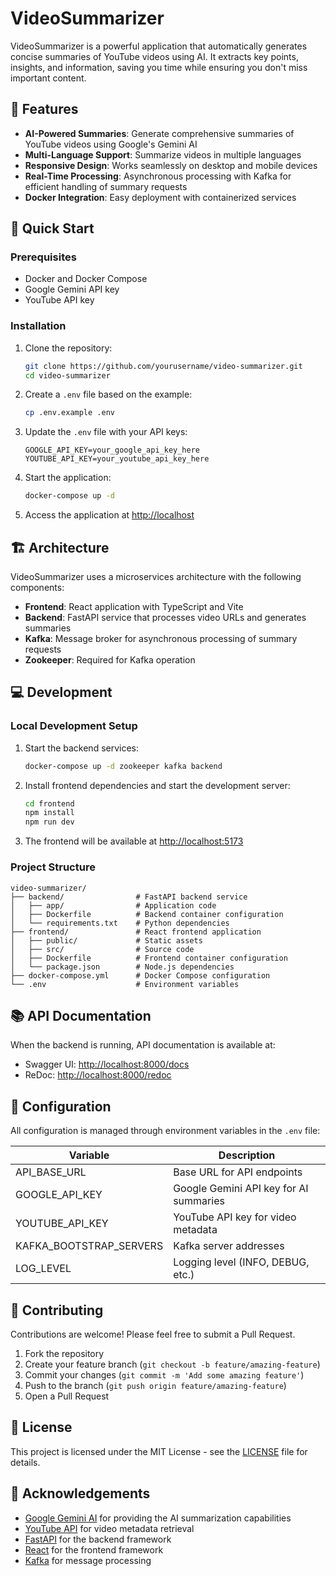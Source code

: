 

# VideoSummarizer

VideoSummarizer is a powerful application that automatically generates concise summaries of YouTube videos using AI. It extracts key points, insights, and information, saving you time while ensuring you don't miss important content.

## 🌟 Features

- **AI-Powered Summaries**: Generate comprehensive summaries of YouTube videos using Google's Gemini AI
- **Multi-Language Support**: Summarize videos in multiple languages
- **Responsive Design**: Works seamlessly on desktop and mobile devices
- **Real-Time Processing**: Asynchronous processing with Kafka for efficient handling of summary requests
- **Docker Integration**: Easy deployment with containerized services

## 🚀 Quick Start

### Prerequisites

- Docker and Docker Compose
- Google Gemini API key
- YouTube API key

### Installation

1. Clone the repository:
   ```bash
   git clone https://github.com/yourusername/video-summarizer.git
   cd video-summarizer
   ```

2. Create a `.env` file based on the example:
   ```bash
   cp .env.example .env
   ```

3. Update the `.env` file with your API keys:
   ```
   GOOGLE_API_KEY=your_google_api_key_here
   YOUTUBE_API_KEY=your_youtube_api_key_here
   ```

4. Start the application:
   ```bash
   docker-compose up -d
   ```

5. Access the application at [http://localhost](http://localhost)

## 🏗️ Architecture

VideoSummarizer uses a microservices architecture with the following components:

- **Frontend**: React application with TypeScript and Vite
- **Backend**: FastAPI service that processes video URLs and generates summaries
- **Kafka**: Message broker for asynchronous processing of summary requests
- **Zookeeper**: Required for Kafka operation

<!-- ![Architecture Diagram](docs/images/architecture.png) -->

## 💻 Development

### Local Development Setup

1. Start the backend services:
   ```bash
   docker-compose up -d zookeeper kafka backend
   ```

2. Install frontend dependencies and start the development server:
   ```bash
   cd frontend
   npm install
   npm run dev
   ```

3. The frontend will be available at [http://localhost:5173](http://localhost:5173)

### Project Structure

```
video-summarizer/
├── backend/                # FastAPI backend service
│   ├── app/                # Application code
│   ├── Dockerfile          # Backend container configuration
│   └── requirements.txt    # Python dependencies
├── frontend/               # React frontend application
│   ├── public/             # Static assets
│   ├── src/                # Source code
│   ├── Dockerfile          # Frontend container configuration
│   └── package.json        # Node.js dependencies
├── docker-compose.yml      # Docker Compose configuration
└── .env                    # Environment variables
```

## 📚 API Documentation

When the backend is running, API documentation is available at:
- Swagger UI: [http://localhost:8000/docs](http://localhost:8000/docs)
- ReDoc: [http://localhost:8000/redoc](http://localhost:8000/redoc)

## 🔧 Configuration

All configuration is managed through environment variables in the `.env` file:

| Variable | Description |
|----------|-------------|
| API_BASE_URL | Base URL for API endpoints |
| GOOGLE_API_KEY | Google Gemini API key for AI summaries |
| YOUTUBE_API_KEY | YouTube API key for video metadata |
| KAFKA_BOOTSTRAP_SERVERS | Kafka server addresses |
| LOG_LEVEL | Logging level (INFO, DEBUG, etc.) |

## 🤝 Contributing

Contributions are welcome! Please feel free to submit a Pull Request.

1. Fork the repository
2. Create your feature branch (`git checkout -b feature/amazing-feature`)
3. Commit your changes (`git commit -m 'Add some amazing feature'`)
4. Push to the branch (`git push origin feature/amazing-feature`)
5. Open a Pull Request

## 📄 License

This project is licensed under the MIT License - see the [LICENSE](LICENSE) file for details.

## 🙏 Acknowledgements

- [Google Gemini AI](https://ai.google.dev/) for providing the AI summarization capabilities
- [YouTube API](https://developers.google.com/youtube/v3) for video metadata retrieval
- [FastAPI](https://fastapi.tiangolo.com/) for the backend framework
- [React](https://reactjs.org/) for the frontend framework
- [Kafka](https://kafka.apache.org/) for message processing
